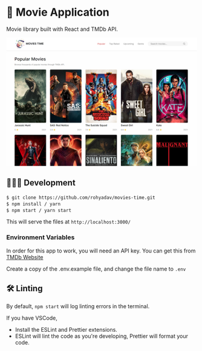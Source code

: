 # 🍿 Movie Application

Movie library built with React and TMDb API.

<img src="./preview.png" alt="Movie app preview">

## 👨🏻‍💻 Development

```bash
$ git clone https://github.com/rohyadav/movies-time.git
$ npm install / yarn
$ npm start / yarn start
```

This will serve the files at `http://localhost:3000/`

### Environment Variables
In order for this app to work, you will need an API key. You can get this from [TMDb Website](https://developers.themoviedb.org/3/getting-started/introduction)

Create a copy of the .env.example file, and change the file name to `.env`


## 🛠 Linting

By default, `npm start` will log linting errors in the terminal.

If you have VSCode,
-   Install the ESLint and Prettier extensions.
-   ESLint will lint the code as you're developing, Prettier will format your code.
